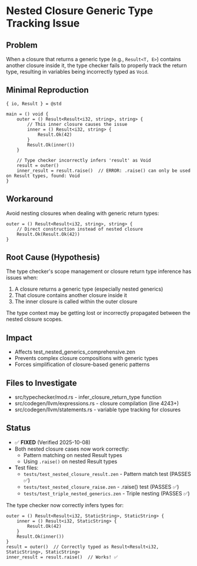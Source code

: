 # Nested Closure Generic Type Tracking Issue

## Problem
When a closure that returns a generic type (e.g., `Result<T, E>`) contains another closure inside it, the type checker fails to properly track the return type, resulting in variables being incorrectly typed as `Void`.

## Minimal Reproduction
```zen
{ io, Result } = @std

main = () void {
    outer = () Result<Result<i32, string>, string> {
        // This inner closure causes the issue
        inner = () Result<i32, string> {
            Result.Ok(42)
        }
        Result.Ok(inner())
    }
    
    // Type checker incorrectly infers 'result' as Void
    result = outer()
    inner_result = result.raise()  // ERROR: .raise() can only be used on Result types, found: Void
}
```

## Workaround
Avoid nesting closures when dealing with generic return types:
```zen
outer = () Result<Result<i32, string>, string> {
    // Direct construction instead of nested closure
    Result.Ok(Result.Ok(42))
}
```

## Root Cause (Hypothesis)
The type checker's scope management or closure return type inference has issues when:
1. A closure returns a generic type (especially nested generics)
2. That closure contains another closure inside it
3. The inner closure is called within the outer closure

The type context may be getting lost or incorrectly propagated between the nested closure scopes.

## Impact
- Affects test_nested_generics_comprehensive.zen
- Prevents complex closure compositions with generic types
- Forces simplification of closure-based generic patterns

## Files to Investigate
- src/typechecker/mod.rs - infer_closure_return_type function
- src/codegen/llvm/expressions.rs - closure compilation (line 4243+)
- src/codegen/llvm/statements.rs - variable type tracking for closures

## Status
- ✅ **FIXED** (Verified 2025-10-08)
- Both nested closure cases now work correctly:
  - Pattern matching on nested Result types
  - Using `.raise()` on nested Result types
- Test files:
  - `tests/test_nested_closure_result.zen` - Pattern match test (PASSES ✅)
  - `tests/test_nested_closure_raise.zen` - .raise() test (PASSES ✅)
  - `tests/test_triple_nested_generics.zen` - Triple nesting (PASSES ✅)

The type checker now correctly infers types for:
```zen
outer = () Result<Result<i32, StaticString>, StaticString> {
    inner = () Result<i32, StaticString> {
        Result.Ok(42)
    }
    Result.Ok(inner())
}
result = outer()  // Correctly typed as Result<Result<i32, StaticString>, StaticString>
inner_result = result.raise()  // Works! ✅
```